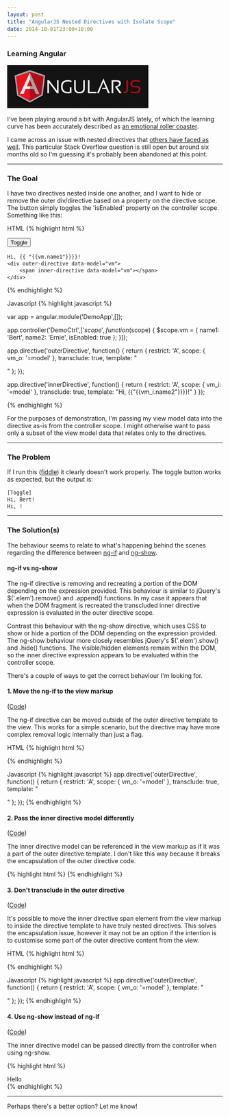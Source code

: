 ```yaml
--- 
layout: post
title: "AngularJS Nested Directives with Isolate Scope"
date: 2014-10-01T23:00+10:00
---
```


### Learning Angular

<img src="/assets/img/angularjs.png" alt="AngularJS">

I've been playing around a bit with AngularJS lately, of which the learning curve has been accurately described as <a href="http://www.bennadel.com/blog/2439-my-experience-with-angularjs-the-super-heroic-javascript-mvw-framework.htm">an emotional roller coaster</a>.

I came across an issue with nested directives that <a href="http://stackoverflow.com/questions/22296084/directives-isolated-scope-variables-are-undefined-if-it-is-wrapped-in-a-directi">others have faced as well</a>. 
This particular Stack Overflow question is still open but around six months old so I'm guessing it's probably been abandoned at this point.

-----

### The Goal

I have two directives nested inside one another, and I want to hide or remove the outer div/directive based on a property on the directive scope.
The button simply toggles the 'isEnabled' property on the controller scope. Something like this:


HTML
{% highlight html %}
<div ng-app="DemoApp" ng-controller="DemoCtrl">
    <button ng-click="vm.isEnabled = !vm.isEnabled">Toggle</button>
    <br/>

    Hi, {{ "{{vm.name1"}}}}!
    <div outer-directive data-model="vm">
        <span inner-directive data-model="vm"></span>
    </div>
</div>
{% endhighlight %}

Javascript
{% highlight javascript %}

var app = angular.module('DemoApp',[]);

app.controller('DemoCtrl',['$scope', function($scope) {
    $scope.vm = {
        name1: 'Bert',
        name2: 'Ernie',
        isEnabled: true
    };
}]);

app.directive('outerDirective', function() {
    return {
        restrict: 'A',
        scope: {
            vm_o: '=model'
        },
        transclude: true,
        template: "<div ng-if='vm_o.isEnabled'><span ng-transclude></span></div>"
    };
});

app.directive('innerDirective', function() {
    return {
        restrict: 'A',
        scope: {
            vm_i: '=model'
        },
        transclude: true,
        template: "Hi, {{"{{vm_i.name2"}}}}!"
    }
});

{% endhighlight %}

For the purposes of demonstration, I'm passing my view model data into the directive as-is from the controller scope.
I might otherwise want to pass only a subset of the view model data that relates only to the directives.

-----

### The Problem

If I run this ([fiddle](http://jsfiddle.net/yq62duzz/)) it clearly doesn't work properly. 
The toggle button works as expected, but the output is:

    [Toggle]
    Hi, Bert!
    Hi, !

-----

### The Solution(s)
 
The behaviour seems to relate to what's happening behind the scenes regarding the difference between <a href="https://docs.angularjs.org/api/ng/directive/ngIf">ng-if</a> and <a href="https://docs.angularjs.org/api/ng/directive/ngShow">ng-show</a>.

#### ng-if vs ng-show

The ng-if directive is removing and recreating a portion of the DOM depending on the expression provided. 
This behaviour is similar to jQuery's $('.elem').remove() and .append() functions.
In my case it appears that when the DOM fragment is recreated the transcluded inner directive expression is evaluated in the outer directive scope.

Contrast this behaviour with the ng-show directive, which uses CSS to show or hide a portion of the DOM depending on the expression provided. 
The ng-show behaviour more closely resembles jQuery's $('.elem').show() and .hide() functions.
The visible/hidden elements remain within the DOM, so the inner directive expression appears to be evaluated within the controller scope.

There's a couple of ways to get the correct behaviour I'm looking for.

#### 1. Move the ng-if to the view markup
([Code](http://jsfiddle.net/aenpL8fv/))

The ng-if directive can be moved outside of the outer directive template to the view.
This works for a simple scenario, but the directive may have more complex removal logic internally than just a flag.

HTML
{% highlight html %}
<div ng-if="vm.isEnabled" outer-directive data-model="vm">
    <span inner-directive data-model="vm"></span>
</div>
{% endhighlight %}

Javascript
{% highlight javascript %}
app.directive('outerDirective', function() {
    return {
        restrict: 'A',
        scope: {
            vm_o: '=model'
        },
        transclude: true,
        template: "<div><span ng-transclude></span></div>"
    };
});
{% endhighlight %}


#### 2. Pass the inner directive model differently
([Code](http://jsfiddle.net/fbqxnu5x/))

The inner directive model can be referenced in the view markup as if it was a part of the outer directive template.
I don't like this way because it breaks the encapsulation of the outer directive code.

{% highlight html %}
<span inner-directive data-model="vm_o"></span>
{% endhighlight %}


#### 3. Don't transclude in the outer directive
([Code](http://jsfiddle.net/2d5mn7ep/))

It's possible to move the inner directive span element from the view markup to inside the directive template to have truly nested directives.
This solves the encapsulation issue, however it may not be an option if the intention is to customise some part of the outer directive content from the view.

HTML
{% highlight html %}
<div outer-directive data-model="vm"></div>
{% endhighlight %}

Javascript
{% highlight javascript %}
app.directive('outerDirective', function() {
    return {
        restrict: 'A',
        scope: {
            vm_o: '=model'
        },
        template: "<div ng-if='vm_o.isEnabled'><span inner-directive data-model='vm_o'></span></div>"
    };
});
{% endhighlight %}


#### 4. Use ng-show instead of ng-if
([Code](http://jsfiddle.net/k32s118z/))

The inner directive model can be passed directly from the controller when using ng-show.

{% highlight html %}
<div ng-show='vm_o.isEnabled'>Hello <span ng-transclude></span></div>
{% endhighlight %}

-----

Perhaps there's a better option? Let me know!

